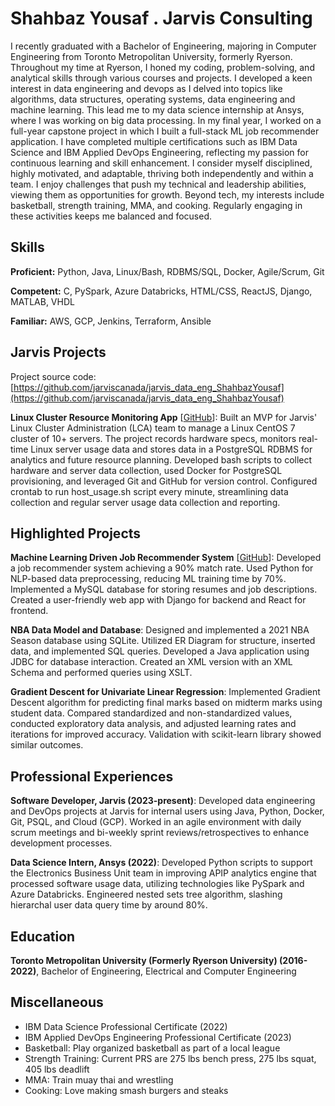 # Shahbaz Yousaf . Jarvis Consulting

I recently graduated with a Bachelor of Engineering, majoring in Computer Engineering from Toronto Metropolitan University, formerly Ryerson. Throughout my time at Ryerson, I honed my coding, problem-solving, and analytical skills through various courses and projects. I developed a keen interest in data engineering and devops as I delved into topics like algorithms, data structures, operating systems, data engineering and machine learning. This lead me to my data science internship at Ansys, where I was working on big data processing. In my final year, I worked on a full-year capstone project in which I built a full-stack ML job recommender application. I have completed multiple certifications such as IBM Data Science and IBM Applied DevOps Engineering, reflecting my passion for continuous learning and skill enhancement. I consider myself disciplined, highly motivated, and adaptable, thriving both independently and within a team. I enjoy challenges that push my technical and leadership abilities, viewing them as opportunities for growth. Beyond tech, my interests include basketball, strength training, MMA, and cooking. Regularly engaging in these activities keeps me balanced and focused.

## Skills

**Proficient:** Python, Java, Linux/Bash, RDBMS/SQL, Docker, Agile/Scrum, Git

**Competent:** C, PySpark, Azure Databricks, HTML/CSS, ReactJS, Django, MATLAB, VHDL

**Familiar:** AWS, GCP, Jenkins, Terraform, Ansible

## Jarvis Projects

Project source code: [https://github.com/jarviscanada/jarvis_data_eng_ShahbazYousaf](https://github.com/jarviscanada/jarvis_data_eng_ShahbazYousaf)


**Linux Cluster Resource Monitoring App** [[GitHub](https://github.com/jarviscanada/jarvis_data_eng_ShahbazYousaf/tree/masterhttps://github.com/jarviscanada/jarvis_data_eng_ShahbazYousaf/tree/master/linux_sql)]: Built an MVP for Jarvis' Linux Cluster Administration (LCA) team to manage a Linux CentOS 7 cluster of 10+ servers. The project records hardware specs, monitors real-time Linux server usage data and stores data in a PostgreSQL RDBMS for analytics and future resource planning. Developed bash scripts to collect hardware and server data collection, used Docker for PostgreSQL provisioning, and leveraged Git and GitHub for version control. Configured crontab to run host_usage.sh script every minute, streamlining data collection and regular server usage data collection and reporting.


## Highlighted Projects
**Machine Learning Driven Job Recommender System** [[GitHub](https://dreamy-gumdrop-71428a.netlify.app/)]: Developed a job recommender system achieving a 90% match rate. Used Python for NLP-based data preprocessing, reducing ML training time by 70%. Implemented a MySQL database for storing resumes and job descriptions. Created a user-friendly web app with Django for backend and React for frontend.

**NBA Data Model and Database**: Designed and implemented a 2021 NBA Season database using SQLite. Utilized ER Diagram for structure, inserted data, and implemented SQL queries. Developed a Java application using JDBC for database interaction. Created an XML version with an XML Schema and performed queries using XSLT.

**Gradient Descent for Univariate Linear Regression**: Implemented Gradient Descent algorithm for predicting final marks based on midterm marks using student data. Compared standardized and non-standardized values, conducted exploratory data analysis, and adjusted learning rates and iterations for improved accuracy. Validation with scikit-learn library showed similar outcomes.


## Professional Experiences

**Software Developer, Jarvis (2023-present)**: Developed data engineering and DevOps projects at Jarvis for internal users using Java, Python, Docker, Git, PSQL, and Cloud (GCP). Worked in an agile environment with daily scrum meetings and bi-weekly sprint reviews/retrospectives to enhance development processes.

**Data Science Intern, Ansys (2022)**: Developed Python scripts to support the Electronics Business Unit team in improving APIP analytics engine that processed software usage data, utilizing technologies like PySpark and Azure Databricks. Engineered nested sets tree algorithm, slashing hierarchal user data query time by around 80%.


## Education
**Toronto Metropolitan University (Formerly Ryerson University) (2016-2022)**, Bachelor of Engineering, Electrical and Computer Engineering


## Miscellaneous
- IBM Data Science Professional Certificate (2022)
- IBM Applied DevOps Engineering Professional Certificate (2023)
- Basketball: Play organized basketball as part of a local league
- Strength Training: Current PRS are 275 lbs bench press, 275 lbs squat, 405 lbs deadlift
- MMA: Train muay thai and wrestling
- Cooking: Love making smash burgers and steaks
